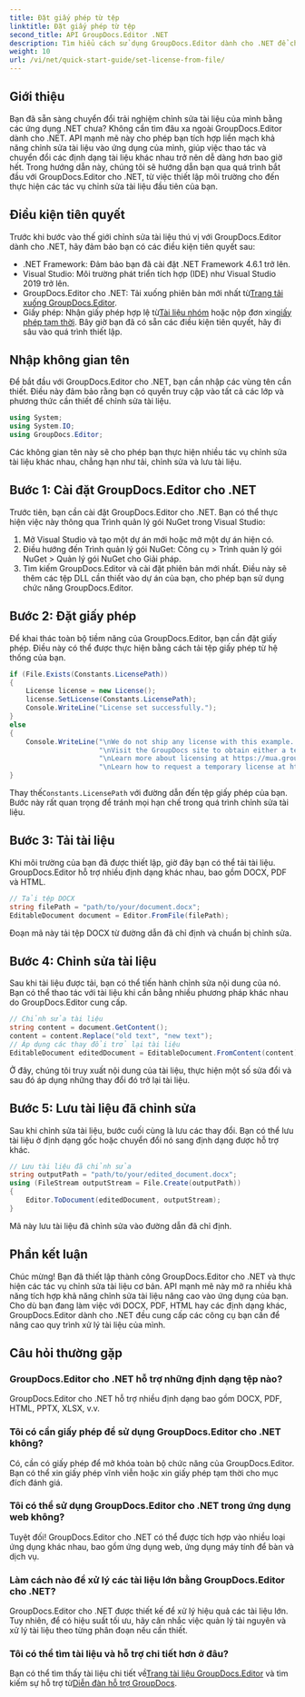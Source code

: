 ```yaml
---
title: Đặt giấy phép từ tệp
linktitle: Đặt giấy phép từ tệp
second_title: API GroupDocs.Editor .NET
description: Tìm hiểu cách sử dụng GroupDocs.Editor dành cho .NET để chỉnh sửa tài liệu liền mạch trong ứng dụng của bạn. Bao gồm hướng dẫn từng bước, mẹo và câu hỏi thường gặp.
weight: 10
url: /vi/net/quick-start-guide/set-license-from-file/
---
```

## Giới thiệu
Bạn đã sẵn sàng chuyển đổi trải nghiệm chỉnh sửa tài liệu của mình bằng các ứng dụng .NET chưa? Không cần tìm đâu xa ngoài GroupDocs.Editor dành cho .NET. API mạnh mẽ này cho phép bạn tích hợp liền mạch khả năng chỉnh sửa tài liệu vào ứng dụng của mình, giúp việc thao tác và chuyển đổi các định dạng tài liệu khác nhau trở nên dễ dàng hơn bao giờ hết. Trong hướng dẫn này, chúng tôi sẽ hướng dẫn bạn qua quá trình bắt đầu với GroupDocs.Editor cho .NET, từ việc thiết lập môi trường cho đến thực hiện các tác vụ chỉnh sửa tài liệu đầu tiên của bạn.
## Điều kiện tiên quyết
Trước khi bước vào thế giới chỉnh sửa tài liệu thú vị với GroupDocs.Editor dành cho .NET, hãy đảm bảo bạn có các điều kiện tiên quyết sau:
- .NET Framework: Đảm bảo bạn đã cài đặt .NET Framework 4.6.1 trở lên.
- Visual Studio: Môi trường phát triển tích hợp (IDE) như Visual Studio 2019 trở lên.
-  GroupDocs.Editor cho .NET: Tải xuống phiên bản mới nhất từ[Trang tải xuống GroupDocs.Editor](https://releases.groupdocs.com/editor/net/).
-  Giấy phép: Nhận giấy phép hợp lệ từ[Tài liệu nhóm](https://purchase.groupdocs.com/buy) hoặc nộp đơn xin[giấy phép tạm thời](https://purchase.groupdocs.com/temporary-license/).
Bây giờ bạn đã có sẵn các điều kiện tiên quyết, hãy đi sâu vào quá trình thiết lập.
## Nhập không gian tên
Để bắt đầu với GroupDocs.Editor cho .NET, bạn cần nhập các vùng tên cần thiết. Điều này đảm bảo rằng bạn có quyền truy cập vào tất cả các lớp và phương thức cần thiết để chỉnh sửa tài liệu.
```csharp
using System;
using System.IO;
using GroupDocs.Editor;
```
Các không gian tên này sẽ cho phép bạn thực hiện nhiều tác vụ chỉnh sửa tài liệu khác nhau, chẳng hạn như tải, chỉnh sửa và lưu tài liệu.
## Bước 1: Cài đặt GroupDocs.Editor cho .NET
Trước tiên, bạn cần cài đặt GroupDocs.Editor cho .NET. Bạn có thể thực hiện việc này thông qua Trình quản lý gói NuGet trong Visual Studio:
1. Mở Visual Studio và tạo một dự án mới hoặc mở một dự án hiện có.
2. Điều hướng đến Trình quản lý gói NuGet: Công cụ > Trình quản lý gói NuGet > Quản lý gói NuGet cho Giải pháp.
3. Tìm kiếm GroupDocs.Editor và cài đặt phiên bản mới nhất.
Điều này sẽ thêm các tệp DLL cần thiết vào dự án của bạn, cho phép bạn sử dụng chức năng GroupDocs.Editor.
## Bước 2: Đặt giấy phép
Để khai thác toàn bộ tiềm năng của GroupDocs.Editor, bạn cần đặt giấy phép. Điều này có thể được thực hiện bằng cách tải tệp giấy phép từ hệ thống của bạn.
```csharp
if (File.Exists(Constants.LicensePath))
{
    License license = new License();
    license.SetLicense(Constants.LicensePath);
    Console.WriteLine("License set successfully.");
}
else
{
    Console.WriteLine("\nWe do not ship any license with this example. " +
                      "\nVisit the GroupDocs site to obtain either a temporary or permanent license. " +
                      "\nLearn more about licensing at https://mua.groupdocs.com/faqs/licensing. " +
                      "\nLearn how to request a temporary license at https://mua.groupdocs.com/temporary-license.");
}
```
 Thay thế`Constants.LicensePath` với đường dẫn đến tệp giấy phép của bạn. Bước này rất quan trọng để tránh mọi hạn chế trong quá trình chỉnh sửa tài liệu. 
## Bước 3: Tải tài liệu
Khi môi trường của bạn đã được thiết lập, giờ đây bạn có thể tải tài liệu. GroupDocs.Editor hỗ trợ nhiều định dạng khác nhau, bao gồm DOCX, PDF và HTML.
```csharp
// Tải tệp DOCX
string filePath = "path/to/your/document.docx";
EditableDocument document = Editor.FromFile(filePath);
```
Đoạn mã này tải tệp DOCX từ đường dẫn đã chỉ định và chuẩn bị chỉnh sửa.
## Bước 4: Chỉnh sửa tài liệu
Sau khi tài liệu được tải, bạn có thể tiến hành chỉnh sửa nội dung của nó. Bạn có thể thao tác với tài liệu khi cần bằng nhiều phương pháp khác nhau do GroupDocs.Editor cung cấp.
```csharp
// Chỉnh sửa tài liệu
string content = document.GetContent();
content = content.Replace("old text", "new text");
// Áp dụng các thay đổi trở lại tài liệu
EditableDocument editedDocument = EditableDocument.FromContent(content);
```
Ở đây, chúng tôi truy xuất nội dung của tài liệu, thực hiện một số sửa đổi và sau đó áp dụng những thay đổi đó trở lại tài liệu.
## Bước 5: Lưu tài liệu đã chỉnh sửa
Sau khi chỉnh sửa tài liệu, bước cuối cùng là lưu các thay đổi. Bạn có thể lưu tài liệu ở định dạng gốc hoặc chuyển đổi nó sang định dạng được hỗ trợ khác.
```csharp
// Lưu tài liệu đã chỉnh sửa
string outputPath = "path/to/your/edited_document.docx";
using (FileStream outputStream = File.Create(outputPath))
{
    Editor.ToDocument(editedDocument, outputStream);
}
```
Mã này lưu tài liệu đã chỉnh sửa vào đường dẫn đã chỉ định.
## Phần kết luận
Chúc mừng! Bạn đã thiết lập thành công GroupDocs.Editor cho .NET và thực hiện các tác vụ chỉnh sửa tài liệu cơ bản. API mạnh mẽ này mở ra nhiều khả năng tích hợp khả năng chỉnh sửa tài liệu nâng cao vào ứng dụng của bạn. Cho dù bạn đang làm việc với DOCX, PDF, HTML hay các định dạng khác, GroupDocs.Editor dành cho .NET đều cung cấp các công cụ bạn cần để nâng cao quy trình xử lý tài liệu của mình.
## Câu hỏi thường gặp
### GroupDocs.Editor cho .NET hỗ trợ những định dạng tệp nào?
GroupDocs.Editor cho .NET hỗ trợ nhiều định dạng bao gồm DOCX, PDF, HTML, PPTX, XLSX, v.v.
### Tôi có cần giấy phép để sử dụng GroupDocs.Editor cho .NET không?
Có, cần có giấy phép để mở khóa toàn bộ chức năng của GroupDocs.Editor. Bạn có thể xin giấy phép vĩnh viễn hoặc xin giấy phép tạm thời cho mục đích đánh giá.
### Tôi có thể sử dụng GroupDocs.Editor cho .NET trong ứng dụng web không?
Tuyệt đối! GroupDocs.Editor cho .NET có thể được tích hợp vào nhiều loại ứng dụng khác nhau, bao gồm ứng dụng web, ứng dụng máy tính để bàn và dịch vụ.
### Làm cách nào để xử lý các tài liệu lớn bằng GroupDocs.Editor cho .NET?
GroupDocs.Editor cho .NET được thiết kế để xử lý hiệu quả các tài liệu lớn. Tuy nhiên, để có hiệu suất tối ưu, hãy cân nhắc việc quản lý tài nguyên và xử lý tài liệu theo từng phân đoạn nếu cần thiết.
### Tôi có thể tìm tài liệu và hỗ trợ chi tiết hơn ở đâu?
 Bạn có thể tìm thấy tài liệu chi tiết về[Trang tài liệu GroupDocs.Editor](https://tutorials.groupdocs.com/editor/net/) và tìm kiếm sự hỗ trợ từ[Diễn đàn hỗ trợ GroupDocs](https://forum.groupdocs.com/c/editor/20).